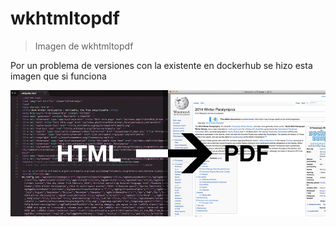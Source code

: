 # wkhtmltopdf

> Imagen de wkhtmltopdf

Por un problema de versiones con la existente en dockerhub se hizo esta imagen que si funciona

![alt text](img/wkhtmltopdf.jpg)

